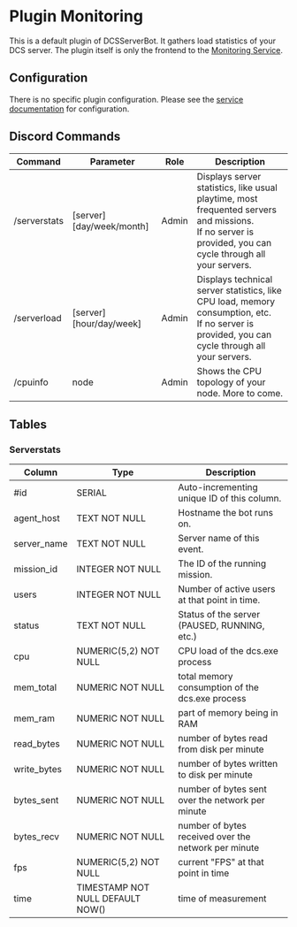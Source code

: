# Plugin Monitoring
This is a default plugin of DCSServerBot. It gathers load statistics of your DCS server. The plugin itself is only
the frontend to the [Monitoring Service](../../services/monitoring/README.md).

## Configuration
There is no specific plugin configuration. Please see the [service documentation](../../services/monitoring/README.md) for configuration.

## Discord Commands

| Command      | Parameter                 | Role  | Description                                                                                                                                                  |
|--------------|---------------------------|-------|--------------------------------------------------------------------------------------------------------------------------------------------------------------|
| /serverstats | [server] [day/week/month] | Admin | Displays server statistics, like usual playtime, most frequented servers and missions.<br/>If no server is provided, you can cycle through all your servers. |
| /serverload  | [server] [hour/day/week]  | Admin | Displays technical server statistics, like CPU load, memory consumption, etc.<br/>If no server is provided, you can cycle through all your servers.          |
| /cpuinfo     | node                      | Admin | Shows the CPU topology of your node. More to come.                                                                                                           |

## Tables
### Serverstats
| Column      | Type                             | Description                                          |
|-------------|----------------------------------|------------------------------------------------------|
| #id         | SERIAL                           | Auto-incrementing unique ID of this column.          |
| agent_host  | TEXT NOT NULL                    | Hostname the bot runs on.                            |
| server_name | TEXT NOT NULL                    | Server name of this event.                           |
| mission_id  | INTEGER NOT NULL                 | The ID of the running mission.                       |
| users       | INTEGER NOT NULL                 | Number of active users at that point in time.        |
| status      | TEXT NOT NULL                    | Status of the server (PAUSED, RUNNING, etc.)         |
| cpu         | NUMERIC(5,2) NOT NULL            | CPU load of the dcs.exe process                      |
| mem_total   | NUMERIC NOT NULL                 | total memory consumption of the dcs.exe process      |
| mem_ram     | NUMERIC NOT NULL                 | part of memory being in RAM                          |
| read_bytes  | NUMERIC NOT NULL                 | number of bytes read from disk per minute            |
| write_bytes | NUMERIC NOT NULL                 | number of bytes written  to disk per minute          |
| bytes_sent  | NUMERIC NOT NULL                 | number of bytes sent over the network per minute     |
| bytes_recv  | NUMERIC NOT NULL                 | number of bytes received over the network per minute |
| fps         | NUMERIC(5,2) NOT NULL            | current "FPS" at that point in time                  |
| time        | TIMESTAMP NOT NULL DEFAULT NOW() | time of measurement                                  |
